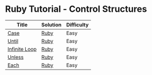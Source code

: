 # Ruby Tutorial - Control Structures

| Title | Solution | Difficulty |
| ----- | -------- | ---------- |
| [Case](https://www.hackerrank.com/challenges/ruby-case) | [Ruby](./Case/main.rb) | Easy |
| [Until](https://www.hackerrank.com/challenges/ruby-until) | [Ruby](./Until/main.rb) | Easy |
| [Infinite Loop](https://www.hackerrank.com/challenges/ruby-infinite-loop) | [Ruby](./Infinite%20Loop/main.rb) | Easy |
| [Unless](https://www.hackerrank.com/challenges/ruby-tutorial-unless) | [Ruby](./Unless/main.rb) | Easy |
| [Each](https://www.hackerrank.com/challenges/ruby-tutorial-each) | [Ruby](./Each/main.rb) | Easy |
